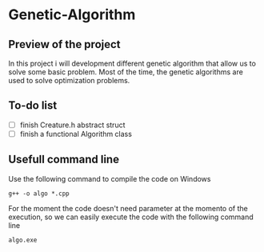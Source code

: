 # Genetic-Algorithm

## Preview of the project
In this project i will development different genetic algorithm that allow us to solve some basic problem.
Most of the time, the genetic algorithms are used to solve optimization problems.

## To-do list
- [ ] finish Creature.h abstract struct
- [ ] finish a functional Algorithm class

## Usefull command line
Use the following command to compile the code on Windows
```
g++ -o algo *.cpp
```
For the moment the code doesn't need parameter at the momento of the execution, so we can easily execute the code with the following command line
```
algo.exe
```